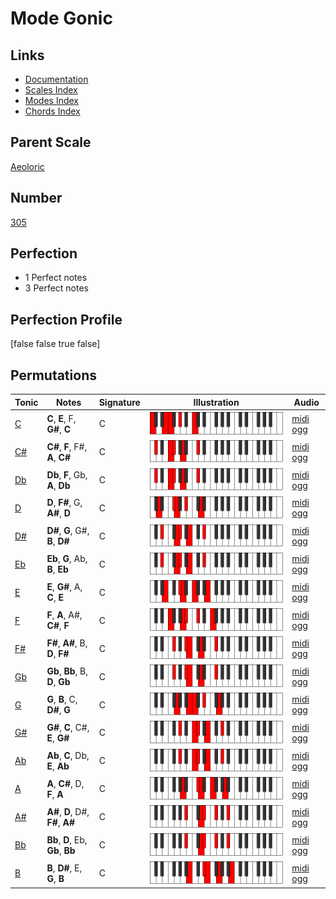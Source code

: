 # Mode Gonic

## Links

- [Documentation](index.md)
- [Scales Index](Scales.md)
- [Modes Index](Modes.md)
- [Chords Index](Chords.md)

## Parent Scale

[Aeoloric](ScaleAeoloric.md)

## Number

[305](https://ianring.com/musictheory/scales/305)

## Perfection

- 1 Perfect notes
- 3 Perfect notes

## Perfection Profile

[false false true false]

## Permutations

| Tonic | Notes | Signature | Illustration | Audio |
|-------|-------|-----------|--------------|-------|
| [C](ModeCNaturalGonic.md) | **C**, **E**, F, **G#**, **C** | C | ![CNaturalGonic](ModeCNaturalGonic.png) | [midi](ModeCNaturalGonic.mid) [ogg](ModeCNaturalGonic.ogg) |
| [C#](ModeCSharpGonic.md) | **C#**, **F**, F#, **A**, **C#** | C | ![CSharpGonic](ModeCSharpGonic.png) | [midi](ModeCSharpGonic.mid) [ogg](ModeCSharpGonic.ogg) |
| [Db](ModeDFlatGonic.md) | **Db**, **F**, Gb, **A**, **Db** | C | ![DFlatGonic](ModeDFlatGonic.png) | [midi](ModeDFlatGonic.mid) [ogg](ModeDFlatGonic.ogg) |
| [D](ModeDNaturalGonic.md) | **D**, **F#**, G, **A#**, **D** | C | ![DNaturalGonic](ModeDNaturalGonic.png) | [midi](ModeDNaturalGonic.mid) [ogg](ModeDNaturalGonic.ogg) |
| [D#](ModeDSharpGonic.md) | **D#**, **G**, G#, **B**, **D#** | C | ![DSharpGonic](ModeDSharpGonic.png) | [midi](ModeDSharpGonic.mid) [ogg](ModeDSharpGonic.ogg) |
| [Eb](ModeEFlatGonic.md) | **Eb**, **G**, Ab, **B**, **Eb** | C | ![EFlatGonic](ModeEFlatGonic.png) | [midi](ModeEFlatGonic.mid) [ogg](ModeEFlatGonic.ogg) |
| [E](ModeENaturalGonic.md) | **E**, **G#**, A, **C**, **E** | C | ![ENaturalGonic](ModeENaturalGonic.png) | [midi](ModeENaturalGonic.mid) [ogg](ModeENaturalGonic.ogg) |
| [F](ModeFNaturalGonic.md) | **F**, **A**, A#, **C#**, **F** | C | ![FNaturalGonic](ModeFNaturalGonic.png) | [midi](ModeFNaturalGonic.mid) [ogg](ModeFNaturalGonic.ogg) |
| [F#](ModeFSharpGonic.md) | **F#**, **A#**, B, **D**, **F#** | C | ![FSharpGonic](ModeFSharpGonic.png) | [midi](ModeFSharpGonic.mid) [ogg](ModeFSharpGonic.ogg) |
| [Gb](ModeGFlatGonic.md) | **Gb**, **Bb**, B, **D**, **Gb** | C | ![GFlatGonic](ModeGFlatGonic.png) | [midi](ModeGFlatGonic.mid) [ogg](ModeGFlatGonic.ogg) |
| [G](ModeGNaturalGonic.md) | **G**, **B**, C, **D#**, **G** | C | ![GNaturalGonic](ModeGNaturalGonic.png) | [midi](ModeGNaturalGonic.mid) [ogg](ModeGNaturalGonic.ogg) |
| [G#](ModeGSharpGonic.md) | **G#**, **C**, C#, **E**, **G#** | C | ![GSharpGonic](ModeGSharpGonic.png) | [midi](ModeGSharpGonic.mid) [ogg](ModeGSharpGonic.ogg) |
| [Ab](ModeAFlatGonic.md) | **Ab**, **C**, Db, **E**, **Ab** | C | ![AFlatGonic](ModeAFlatGonic.png) | [midi](ModeAFlatGonic.mid) [ogg](ModeAFlatGonic.ogg) |
| [A](ModeANaturalGonic.md) | **A**, **C#**, D, **F**, **A** | C | ![ANaturalGonic](ModeANaturalGonic.png) | [midi](ModeANaturalGonic.mid) [ogg](ModeANaturalGonic.ogg) |
| [A#](ModeASharpGonic.md) | **A#**, **D**, D#, **F#**, **A#** | C | ![ASharpGonic](ModeASharpGonic.png) | [midi](ModeASharpGonic.mid) [ogg](ModeASharpGonic.ogg) |
| [Bb](ModeBFlatGonic.md) | **Bb**, **D**, Eb, **Gb**, **Bb** | C | ![BFlatGonic](ModeBFlatGonic.png) | [midi](ModeBFlatGonic.mid) [ogg](ModeBFlatGonic.ogg) |
| [B](ModeBNaturalGonic.md) | **B**, **D#**, E, **G**, **B** | C | ![BNaturalGonic](ModeBNaturalGonic.png) | [midi](ModeBNaturalGonic.mid) [ogg](ModeBNaturalGonic.ogg) |
